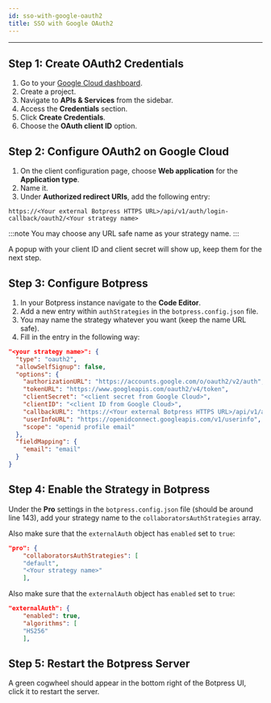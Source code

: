 ```yaml
---
id: sso-with-google-oauth2
title: SSO with Google OAuth2
---
```


--------------------

## Step 1: Create OAuth2 Credentials

1. Go to your [Google Cloud dashboard](https://console.cloud.google.com/).
1. Create a project.
1. Navigate to **APIs & Services** from the sidebar.
1. Access the **Credentials** section.
1. Click **Create Credentials**. 
1. Choose the **OAuth client ID** option.

## Step 2: Configure OAuth2 on Google Cloud

1. On the client configuration page, choose **Web application** for the **Application type**.
1. Name it.
1. Under **Authorized redirect URIs**, add the following entry:

`https://<Your external Botpress HTTPS URL>/api/v1/auth/login-callback/oauth2/<Your strategy name>`

:::note
You may choose any URL safe name as your strategy name.
:::

A popup with your client ID and client secret will show up, keep them for the next step.

## Step 3: Configure Botpress

1. In your Botpress instance navigate to the **Code Editor**.
1. Add a new entry within `authStrategies` in the `botpress.config.json` file.
1. You may name the strategy whatever you want (keep the name URL safe).
1. Fill in the entry in the following way:

```json
"<your strategy name>": {
  "type": "oauth2",
  "allowSelfSignup": false,
  "options": {
    "authorizationURL": "https://accounts.google.com/o/oauth2/v2/auth",
    "tokenURL": "https://www.googleapis.com/oauth2/v4/token",
    "clientSecret": "<client secret from Google Cloud>",
    "clientID": "<client ID from Google Cloud>",
    "callbackURL": "https://<Your external Botpress HTTPS URL>/api/v1/auth/login-callback/oauth2/<Your strategy name>",
    "userInfoURL": "https://openidconnect.googleapis.com/v1/userinfo",
    "scope": "openid profile email"
  },
  "fieldMapping": {
    "email": "email"
  }
}
```

## Step 4: Enable the Strategy in Botpress

Under the **Pro** settings in the `botpress.config.json` file (should be around line 143), add your strategy name to the `collaboratorsAuthStrategies` array.

Also make sure that the `externalAuth` object has `enabled` set to `true`:

```json
"pro": {
	"collaboratorsAuthStrategies": [
	"default",
	"<Your strategy name>"
	],
```

Also make sure that the `externalAuth` object has `enabled` set to `true`:

```json
"externalAuth": {
	"enabled": true,
	"algorithms": [
	"HS256"
	],
```

## Step 5: Restart the Botpress Server

A green cogwheel should appear in the bottom right of the Botpress UI, click it to restart the server.
